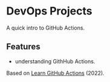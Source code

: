 # DevOps Projects

A quick intro to GitHub Actions.

## Features

- understanding GithHub Actions.

Based on [Learn GitHub Actions](https://docs.github.com/en/actions/learn-github-actions) (2022).
